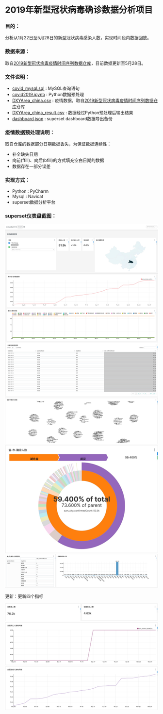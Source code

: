 # 2019年新型冠状病毒确诊数据分析项目

### 目的：
分析从1月22日至5月28日的新型冠状病毒感染人数，实现时间段内数据回放。

### 数据来源：
取自[2019新型冠状病毒疫情时间序列数据仓库](https://github.com/BlankerL/DXY-COVID-19-Data)，目前数据更新至5月28日。

### 文件说明：
- [covid_mysql.sql](script/covid_mysql.sql) : MySQL查询语句
- [covid2019.ipynb](script/covid2019.ipynb) : Python数据预处理
- [DXYArea_china.csv](csv/DXYArea_china.csv) : 疫情数据，取自[2019新型冠状病毒疫情时间序列数据仓库](https://github.com/BlankerL/DXY-COVID-19-Data)仓库
- [DXYArea_china_result.csv](csv/DXYArea_china_result.csv) : 数据经过Python预处理后输出结果
- [dashboard.json](json/dashboard.json) : superset dashboard数据导出备份

### 疫情数据预处理说明：
取自仓库的数据部分日期数据丢失，为保证数据连续性：

- 补全缺失日期
- 向前(ffill)、向后(bfill)的方式填充空白日期的数据
- 数据存在一部分误差

### 实现方式：
- Python : PyCharm
- Mysql : Navicat
- superset数据分析平台

### superset仪表盘截图：
![image](image/dashboard_1.jpg)
![image](image/dashboard_2.jpg)
![image](image/dashboard_3.jpg)
![image](image/dashboard_4.jpg)
![image](image/dashboard_5.jpg)
![image](image/dashboard_6.jpg)  

更新：更新四个指标  

![image](image/dashboard_7.jpg)
![image](image/dashboard_8.jpg)
![image](image/dashboard_9.jpg)  





 

